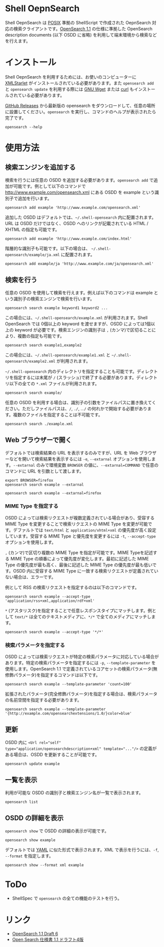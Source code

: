 <!-- Document: readme.md

	Shell OpenSearch のマニュアル

	Metadata:

		id - 27b7cd63-6bcd-4043-a037-f8114f36f387
		author - <qq542vev at https://purl.org/meta/me/>
		version - 0.1.0
		date - 2022-12-01
		since - 2022-11-30
		copyright - Copyright (C) 2022-2022 qq542vev. Some rights reserved.
		license - <CC-BY at https://creativecommons.org/licenses/by/4.0/>
		package - shell-opensearch

	See Also:

		* <Project homepage at https://github.com/qq542vev/shell-opensearch>
		* <Bag report at https://github.com/qq542vev/shell-opensearch/issues>
-->

# Shell OepnSearch

Shell OepnSearch は [POSIX](https://pubs.opengroup.org/onlinepubs/9699919799/) 準拠の ShellScript で作成された OepnSearch 対応の検索クライアントです。[OpenSearch 1.1](https://github.com/dewitt/opensearch/blob/master/opensearch-1-1-draft-6.md) の仕様に準拠した OpenSearch description documents (以下 OSDD に省略) を利用して端末環境から検索などを行えます。

# インストール

Shell OepnSearch を利用するためには、お使いのコンピューターに [XMLStarlet](https://xmlstar.sourceforge.net/) がインストールされている必要があります。また `opensearch add` と `opensearch update` を利用する際には [GNU Wget](https://www.gnu.org/software/wget/) または [curl](https://curl.se/) もインストールされている必要があります。

[GitHub Releases](https://github.com/qq542vev/shell-opensearch/releases) から最新版の opensearch をダウンロードして、任意の場所に設置してください。`opensearch` を実行し、コマンドのヘルプが表示されたら完了です。

~~~
opensearch --help
~~~

# 使用方法

## 検索エンジンを追加する

検索を行うには任意の OSDD を追加する必要があります。`opensearch add` で追加が可能です。例として以下のコマンドで http://www.example.com/opensearch.xml にある OSDD を example という識別子で追加を行います。

~~~
opensearch add example 'http://www.example.com/opensearch.xml'
~~~

追加した OSDD はデフォルトでは、`~/.shell-opensearch` 内に配置されます。URL は OSDD だけではなく、OSDD へのリンクが記載されている HTML / XHTML の指定も可能です。

~~~
opensearch add example 'http://www.example.com/index.html'
~~~

階層的な識別子も可能です。以下の場合は、 `~/.shell-opensearch/example/ja.xml` に配置されます。

~~~
opensearch add example/ja 'http://www.example.com/ja/opensearch.xml'
~~~

## 検索を行う

任意の OSDD を使用して検索を行えます。例えば以下のコマンドは example という識別子の検索エンジンで検索を行います。

~~~
opensearch search example keyword1 keyword2 ...
~~~

この場合には、`~/.shell-opensearch/example.xml` が利用されます。Shell OpenSearch では 0個以上の keyword を渡せますが、OSDD によっては1個以上の keyword が必要です。検索エンジンの識別子は `,` (カンマ)で区切ることにより、複数の指定も可能です。

~~~
opensearch search example1,example2
~~~

この場合には、`~/.shell-opensearch/example1.xml` と `~/.shell-opensearch/example2.xml` が利用されます。

`~/.shell-opensearch` 内のディレクトリを指定することも可能です。ディレクトリを指定するには末尾が `/` (スラッシュ)で終了する必要があります。ディレクトリ以下の全ての `*.xml` ファイルが利用されます。

~~~
opensearch search example/
~~~

任意の OSDD を利用する場合は、識別子の引数をファイルパスに置き換えてください。ただしファイルパスは、`/`, `./`, .`./` の何れかで開始する必要があります。複数のファイルを指定することは不可能です。

~~~
opensearch search ./example.xml
~~~

## Web ブラウザーで開く

デフォルトでは検索結果の URL を表示するのみですが、URL を Web ブラウザーなどを開いて検索結果を表示するには `-e`, `--extarnal` オプションを使用します。`--extarnal` のみで環境変数 `BROWSER` の値に、`--extarnal=COMMAND` で任意のコマンドに URL を引数として渡します。

~~~
export BROWSER=firefox
opensearch search example --extarnal
~~~

~~~
opensearch search example --extarnal=firefox
~~~

### MIME Type を指定する

OSDD によっては検索リクエストが複数定義されている場合があり、受容する MIME Type を変更することで検索リクエストの MIME Type を変更が可能です。デファルトでは `text/html` と `application/xhtml+xml` の優先度が高く設定しています。受容する MIME Type と優先度を変更するには `-t`, `--accept-type` オプションを使用します。

`,` (カンマ)で区切り複数の MIME Type を指定が可能です。MIME Typeを記述する MIME Type の順番によって優先度が変化します。最初に記述した MIME Type の優先度が最も高く、最後に記述した MIME Type の優先度が最も低いです。OSDD 内に受容する MIME Type に一致する検索リクエストが定義されていない場合は、エラーです。

例として RSS の検索リクエストを指定するのは以下のコマンドです。

~~~
opensearch search example --accept-type 'application/rss+xml,application/rdf+xml'
~~~

`*` (アスタリスク)を指定することで任意レスポンスタイプにマッチします。例として `text/*` は全てのテキストメディアに、`*/*` で全てのメディアにマッチします。

~~~
opensearch search example --accept-type '*/*'
~~~

### 検索パラメータを指定する

OSDD によっては検索リクエストが特定の検索パラメータに対応している場合があります。特定の検索パラメータを指定するには `-p`, `--template-parameter` を使用します。OpenSearch 1.1 で定義されているコアセットの検索パラメータ(無修飾パラメータ)を指定するコマンドは以下です。

~~~
opensearch search example --template-parameter 'count=100'
~~~

拡張されたパラメータ(完全修飾パラメータ)を指定する場合は、検索パラメータの名前空間を指定する必要があります。

~~~
opensearch search example --template-parameter '{http://example.com/opensearchextensions/1.0/}color=blue'
~~~

## 更新

OSDD 内に `<Url rel="self" type="application/opensearchdescription+xml" template="..."/>` の定義がある場合は、OSDD を更新することが可能です。

~~~
opensearch update example
~~~

## 一覧を表示

利用が可能な OSDD の識別子と検索エンジン名が一覧で表示されます。

~~~
opensearch list
~~~

## OSDD の詳細を表示

`opensearch show` で OSDD の詳細の表示が可能です。

~~~
opensearch show example
~~~

デフォルトでは [YAML](https://yaml.org/) に似た形式で表示されます。XML で表示を行うには、`-f`, `--format` を指定します。

~~~
opensearch show --format xml example
~~~

# ToDo

 * ShellSpec で `opensearch` の全ての機能のテストを行う。

# リンク

 * [OpenSearch 1.1 Draft 6](https://github.com/dewitt/opensearch/blob/master/opensearch-1-1-draft-6.md)
 * [Open Search 仕様書 1.1 ドラフト4版](https://sites.google.com/site/tsukamoto/doc/opensearch/spec-1-1-draft4)
